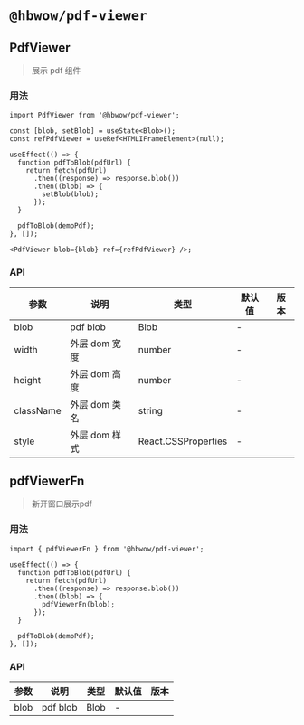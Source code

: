 # `@hbwow/pdf-viewer`

## PdfViewer

> 展示 pdf 组件

### 用法

```tsx
import PdfViewer from '@hbwow/pdf-viewer';

const [blob, setBlob] = useState<Blob>();
const refPdfViewer = useRef<HTMLIFrameElement>(null);

useEffect(() => {
  function pdfToBlob(pdfUrl) {
    return fetch(pdfUrl)
      .then((response) => response.blob())
      .then((blob) => {
        setBlob(blob);
      });
  }

  pdfToBlob(demoPdf);
}, []);

<PdfViewer blob={blob} ref={refPdfViewer} />;
```

### API

| 参数      | 说明          | 类型                | 默认值 | 版本 |
| --------- | ------------- | ------------------- | ------ | ---- |
| blob      | pdf blob      | Blob                | -      |
| width     | 外层 dom 宽度 | number              | -      |
| height    | 外层 dom 高度 | number              | -      |
| className | 外层 dom 类名 | string              | -      |
| style     | 外层 dom 样式 | React.CSSProperties | -      |

## pdfViewerFn

> 新开窗口展示pdf

### 用法

```tsx
import { pdfViewerFn } from '@hbwow/pdf-viewer';

useEffect(() => {
  function pdfToBlob(pdfUrl) {
    return fetch(pdfUrl)
      .then((response) => response.blob())
      .then((blob) => {
        pdfViewerFn(blob);
      });
  }

  pdfToBlob(demoPdf);
}, []);
```

### API

| 参数 | 说明     | 类型 | 默认值 | 版本 |
| ---- | -------- | ---- | ------ | ---- |
| blob | pdf blob | Blob | -      |
